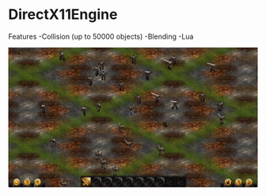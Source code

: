 # DirectX11Engine

 Features
 -Collision (up to 50000 objects)
 -Blending
 -Lua

![Screenshot](screen.png)
